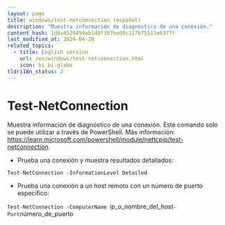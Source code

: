 ```yaml
---
layout: page
title: windows/test-netconnection (español)
description: "Muestra información de diagnóstico de una conexión."
content_hash: 1d8a4520459ab148f3b7be00c117b75511e6377f
last_modified_at: 2024-04-28
related_topics:
  - title: English version
    url: /en/windows/test-netconnection.html
    icon: bi bi-globe
tldri18n_status: 2
---
```

# Test-NetConnection

Muestra información de diagnóstico de una conexión.
Este comando solo se puede utilizar a través de PowerShell.
Más información: <https://learn.microsoft.com/powershell/module/nettcpip/test-netconnection>.

- Prueba una conexión y muestra resultados detallados:

`Test-NetConnection -InformationLevel Detailed`

- Prueba una conexión a un host remoto con un número de puerto específico:

`Test-NetConnection -ComputerName `<span class="tldr-var badge badge-pill bg-dark-lm bg-white-dm text-white-lm text-dark-dm font-weight-bold">ip_o_nombre_del_host</span>` -Port `<span class="tldr-var badge badge-pill bg-dark-lm bg-white-dm text-white-lm text-dark-dm font-weight-bold">número_de_puerto</span>
